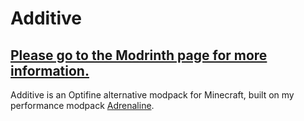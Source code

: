 # Additive
## [Please go to the Modrinth page for more information.](https://modrinth.com/modpack/additive)
Additive is an Optifine alternative modpack for Minecraft, built on my performance modpack [Adrenaline](https://github.com/intergrav/Adrenaline).
